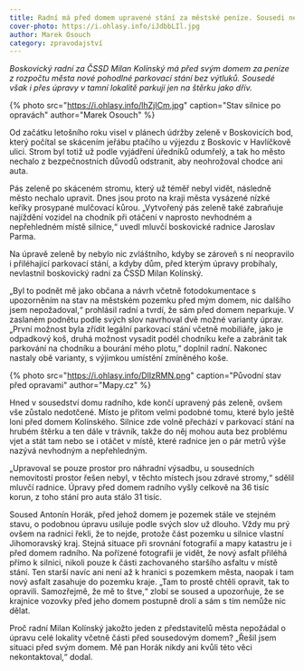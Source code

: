 ```yaml
---
title: Radní má před domem upravené stání za městské peníze. Sousedi ne
cover-photo: https://i.ohlasy.info/iJdbbLIl.jpg
author: Marek Osouch
category: zpravodajství
---
```


*Boskovický radní za ČSSD Milan Kolínský má před svým domem za peníze z rozpočtu města nové pohodlné parkovací stání bez výtluků. Sousedé však i přes úpravy v tamní lokalitě parkují jen na štěrku jako dřív.*

{% photo src="https://i.ohlasy.info/lhZjICm.jpg" caption="Stav silnice po opravách" author="Marek Osouch" %}

Od začátku letošního roku visel v plánech údržby zeleně v Boskovicích bod, který počítal se skácením jeřábu ptačího u výjezdu z Boskovic v Havlíčkově ulici. Strom byl totiž už podle vyjádření úředníků odumřelý, a tak ho město nechalo z bezpečnostních důvodů odstranit, aby neohrožoval chodce ani auta.

Pás zeleně po skáceném stromu, který už téměř nebyl vidět, následně město nechalo upravit. Dnes jsou proto na kraji města vysázené nízké keříky prosypané mulčovací kůrou. „Vytvořený pás zeleně také zabraňuje najíždění vozidel na chodník při otáčení v naprosto nevhodném a nepřehledném místě silnice,“ uvedl mluvčí boskovické radnice Jaroslav Parma.

Na úpravě zeleně by nebylo nic zvláštního, kdyby se zároveň s ní neopravilo i přiléhající parkovací stání, a kdyby dům, před kterým úpravy probíhaly, nevlastnil boskovický radní za ČSSD Milan Kolínský.

„Byl to podnět mě jako občana a návrh včetně fotodokumentace s upozorněním na stav na městském pozemku před mým domem, nic dalšího jsem nepožadoval,“ prohlásil radní a tvrdí, že sám před domem neparkuje. V zaslaném podnětu podle svých slov navrhoval dvě možné varianty úprav. „První možnost byla zřídit legální parkovací stání včetně mobiliáře, jako je odpadkový koš, druhá možnost vysadit podél chodníku keře a zabránit tak parkování na chodníku a bourání mého plotu,“ doplnil radní. Nakonec nastaly obě varianty, s výjimkou umístění zmíněného koše.

{% photo src="https://i.ohlasy.info/DlIzRMN.png" caption="Původní stav před opravami" author="Mapy.cz" %}

Hned v sousedství domu radního, kde končí upravený pás zeleně, ovšem vše zůstalo nedotčené. Místo je přitom velmi podobné tomu, které bylo ještě loni před domem Kolínského. Silnice zde volně přechází v parkovací stání na hrubém štěrku a ten dále v trávník, takže do něj mohou auta bez problému vjet a stát tam nebo se i otáčet v místě, které radnice jen o pár metrů výše nazývá nevhodným a nepřehledným.

„Upravoval se pouze prostor pro náhradní výsadbu, u sousedních nemovitostí prostor řešen nebyl, v těchto místech jsou zdravé stromy,“ sdělil mluvčí radnice. Úpravy před domem radního vyšly celkově na 36 tisíc korun, z toho stání pro auta stálo 31 tisíc.

Soused Antonín Horák, před jehož domem je pozemek stále ve stejném stavu, o podobnou úpravu usiluje podle svých slov už dlouho. Vždy mu prý ovšem na radnici řekli, že to nejde, protože část pozemku u silnice vlastní Jihomoravský kraj. Stejná situace při srovnání fotografií a mapy katastru je i před domem radního. Na pořízené fotografii je vidět, že nový asfalt přiléhá přímo k silnici, nikoli pouze k části zachovaného staršího asfaltu v místě stání. Ten starší navíc ani není až k hranici s pozemkem města, naopak i tam nový asfalt zasahuje do pozemku kraje. „Tam to prostě chtěli opravit, tak to opravili. Samozřejmě, že mě to štve,“ zlobí se soused a upozorňuje, že se krajnice vozovky před jeho domem postupně drolí a sám s tím nemůže nic dělat.

Proč radní Milan Kolínský jakožto jeden z představitelů města nepožádal o úpravu celé lokality včetně části před sousedovým domem? „Řešil jsem situaci před svým domem. Mě pan Horák nikdy ani kvůli této věci nekontaktoval,“ dodal.

